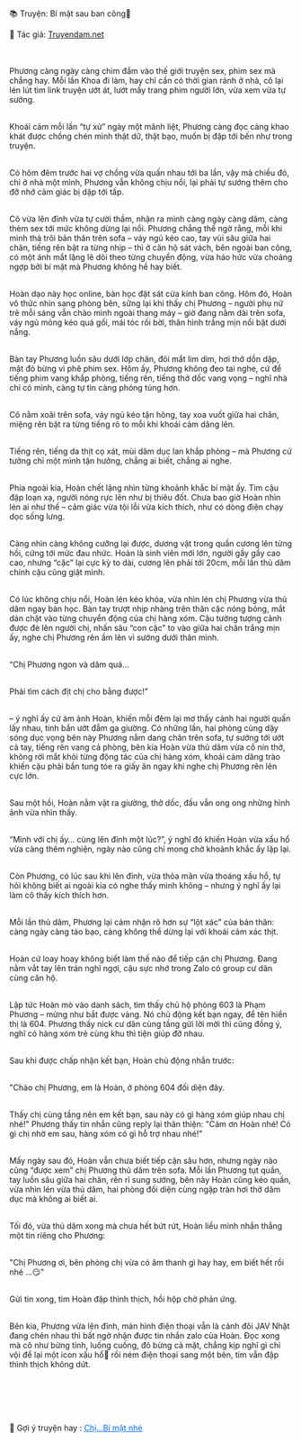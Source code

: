 📚 Truyện: Bí mật sau ban công🔞 
<br>
<p>📖 Tác giả: <a href="https://truyendam.net" target="_blank" title="Truyện sex người lớn, truyện 18+ tại Truyendam.net">Truyendam.net</a></p>
<br></br>Phương càng ngày càng chìm đắm vào thế giới truyện sex, phim sex mà chẳng hay. Mỗi lần Khoa đi làm, hay chỉ cần có thời gian rảnh ở nhà, cô lại lén lút tìm link truyện ướt át, lướt mấy trang phim người lớn, vừa xem vừa tự sướng.<br></br>

Khoái cảm mỗi lần “tự xử” ngày một mãnh liệt, Phương càng đọc càng khao khát được chồng chén mình thật dữ, thật bạo, muốn bị đập tới bến như trong truyện.<br></br>

Có hôm đêm trước hai vợ chồng vừa quấn nhau tới ba lần, vậy mà chiều đó, chỉ ở nhà một mình, Phương vẫn không chịu nổi, lại phải tự sướng thêm cho đỡ nhớ cảm giác bị dập tới tấp.<br></br>

Cô vừa lên đỉnh vừa tự cười thầm, nhận ra mình càng ngày càng dâm, càng thèm sex tới mức không dừng lại nổi. Phương chẳng thể ngờ rằng, mỗi khi mình thả trôi bản thân trên sofa – váy ngủ kéo cao, tay vùi sâu giữa hai chân, tiếng rên bật ra từng nhịp – thì ở căn hộ sát vách, bên ngoài ban công, có một ánh mắt lặng lẽ dõi theo từng chuyển động, vừa háo hức vừa choáng ngợp bởi bí mật mà Phương không hề hay biết.<br></br>

Hoàn dạo này học online, bàn học đặt sát cửa kính ban công. Hôm đó, Hoàn vô thức nhìn sang phòng bên, sững lại khi thấy chị Phương – người phụ nữ trẻ mỗi sáng vẫn chào mình ngoài thang máy – giờ đang nằm dài trên sofa, váy ngủ mỏng kéo quá gối, mái tóc rối bời, thân hình trắng mịn nổi bật dưới nắng.<br></br>

Bàn tay Phương luồn sâu dưới lớp chăn, đôi mắt lim dim, hơi thở dồn dập, mặt đỏ bừng vì phê phim sex. Hôm ấy, Phương không đeo tai nghe, cứ để tiếng phim vang khắp phòng, tiếng rên, tiếng thở dốc vang vọng – nghĩ nhà chỉ có mình, càng tự tin càng phóng túng hơn.<br></br>

Cô nằm xoãi trên sofa, váy ngủ kéo tận hông, tay xoa vuốt giữa hai chân, miệng rên bật ra từng tiếng rõ to mỗi khi khoái cảm dâng lên.<br></br>

Tiếng rên, tiếng da thịt cọ xát, mùi dâm dục lan khắp phòng – mà Phương cứ tưởng chỉ một mình tận hưởng, chẳng ai biết, chẳng ai nghe.<br></br>

Phía ngoài kia, Hoàn chết lặng nhìn từng khoảnh khắc bí mật ấy. Tim cậu đập loạn xạ, người nóng rực lên như bị thiêu đốt. Chưa bao giờ Hoàn nhìn lén ai như thế – cảm giác vừa tội lỗi vừa kích thích, như có dòng điện chạy dọc sống lưng.<br></br>

Càng nhìn càng không cưỡng lại được, dương vật trong quần cương lên từng hồi, cứng tới mức đau nhức. Hoàn là sinh viên mới lớn, người gầy gầy cao cao, nhưng “cặc” lại cực kỳ to dài, cương lên phải tới 20cm, mỗi lần thủ dâm chính cậu cũng giật mình.<br></br>

Có lúc không chịu nổi, Hoàn lén kéo khóa, vừa nhìn lén chị Phương vừa thủ dâm ngay bàn học. Bàn tay trượt nhịp nhàng trên thân cặc nóng bỏng, mắt dán chặt vào từng chuyển động của chị hàng xóm. Cậu tưởng tượng cảnh được đè lên người chị, nhấn sâu “con cặc” to vào giữa hai chân trắng mịn ấy, nghe chị Phương rên ầm lên vì sướng dưới thân mình.<br></br>

“Chị Phương ngon và dâm quá…<br></br>

Phải tìm cách địt chị cho bằng được!”<br></br>

– ý nghĩ ấy cứ ám ảnh Hoàn, khiến mỗi đêm lại mơ thấy cảnh hai người quấn lấy nhau, tinh bắn ướt đẫm ga giường. Có những lần, hai phòng cùng dậy sóng dục vọng bên này Phương nằm dang chân trên sofa, tự sướng tới ướt cả tay, tiếng rên vang cả phòng, bên kia Hoàn vừa thủ dâm vừa cố nín thở, không rời mắt khỏi từng động tác của chị hàng xóm, khoái cảm dâng trào khiến cậu phải bắn tung tóe ra giấy ăn ngay khi nghe chị Phương rên lên cực lớn.<br></br>

Sau một hồi, Hoàn nằm vật ra giường, thở dốc, đầu vẫn ong ong những hình ảnh vừa nhìn thấy.<br></br>

“Mình với chị ấy… cùng lên đỉnh một lúc?”, ý nghĩ đó khiến Hoàn vừa xấu hổ vừa càng thêm nghiện, ngày nào cũng chỉ mong chờ khoảnh khắc ấy lặp lại.<br></br>

Còn Phương, có lúc sau khi lên đỉnh, vừa thỏa mãn vừa thoáng xấu hổ, tự hỏi không biết ai ngoài kia có nghe thấy mình không – nhưng ý nghĩ ấy lại làm cô thấy kích thích hơn.<br></br>

Mỗi lần thủ dâm, Phương lại cảm nhận rõ hơn sự “lột xác” của bản thân: càng ngày càng táo bạo, càng không thể dừng lại với khoái cảm xác thịt.<br></br>

Hoàn cứ loay hoay không biết làm thế nào để tiếp cận chị Phương. Đang nằm vắt tay lên trán nghĩ ngợi, cậu sực nhớ trong Zalo có group cư dân cùng căn hộ.<br></br>

Lập tức Hoàn mò vào danh sách, tìm thấy chủ hộ phòng 603 là Phạm Phương – mừng như bắt được vàng. Nó chủ động kết bạn ngay, để tên hiển thị là 604. Phương thấy nick cư dân cùng tầng gửi lời mời thì cũng đồng ý, nghĩ có hàng xóm trẻ cùng khu thì tiện giúp đỡ nhau.<br></br>

Sau khi được chấp nhận kết bạn, Hoàn chủ động nhắn trước:<br></br>

"Chào chị Phương, em là Hoàn, ở phòng 604 đối diện đây.<br></br>

Thấy chị cùng tầng nên em kết bạn, sau này có gì hàng xóm giúp nhau chị nhé!" Phương thấy tin nhắn cũng reply lại thân thiện: "Cảm ơn Hoàn nhé! Có gì chị nhờ em sau, hàng xóm có gì hỗ trợ nhau nhé!"<br></br>

Mấy ngày sau đó, Hoàn vẫn chưa biết tiếp cận sâu hơn, nhưng ngày nào cũng “được xem” chị Phương thủ dâm trên sofa. Mỗi lần Phương tụt quần, tay luồn sâu giữa hai chân, rên rỉ sung sướng, bên này Hoàn cũng kéo quần, vừa nhìn lén vừa thủ dâm, hai phòng đối diện cùng ngập tràn hơi thở dâm dục mà không ai biết ai.<br></br>

Tối đó, vừa thủ dâm xong mà chưa hết bứt rứt, Hoàn liều mình nhắn thẳng một tin riêng cho Phương:<br></br>

"Chị Phương ơi, bên phòng chị vừa có âm thanh gì hay hay, em biết hết rồi nhé ...😏"<br></br>

Gửi tin xong, tim Hoàn đập thình thịch, hồi hộp chờ phản ứng.<br></br>

Bên kia, Phương vừa lên đỉnh, màn hình điện thoại vẫn là cảnh đôi JAV Nhật đang chén nhau thì bất ngờ nhận được tin nhắn zalo của Hoàn. Đọc xong mà cô như bừng tỉnh, luống cuống, đỏ bừng cả mặt, chẳng kịp nghĩ gì chỉ vội để lại một icon xấu hổ🙈 rồi ném điện thoại sang một bên, tim vẫn đập thình thịch không dứt.
<!-- truyện sex vợ bạn, vợ bạn ngon quá, hiếp dâm vợ bạn tại nhà, bạn chồng đụ vợ, truyện sex sinh viên, truyện sex xóm trọ,truyện sex hiếp dâm,truyện 18+,Truyện sex người lớn, Truyendam.net -->
<br></br><br></br>
<p>
  📢 Gợi ý truyện hay : 
  <a href="https://truyendam.net/truyen/chi-bi-mat-nhe" 
     target="_blank" 
     title="Truyện sex người lớn, truyện 18+ tại Truyendam.net"
     style="text-decoration: underline; color: #0070f3;"
  >
    Chị...Bí mật nhé
  </a>
</p>


